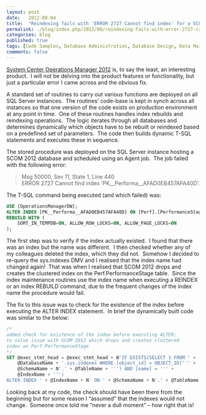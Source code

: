 ```yaml
---
layout: post
date:   2012-08-04
title:  "Reindexing fails with 'ERROR 2727 Cannot find index' for a SCOM 2012 database"
permalink: ./blog/index.php/2012/08/reindexing-fails-with-error-2727-cannot-find-index-for-a-scom-2012-database/
categories: blog
published: true
tags: [Code Samples, Database Administration, Database Design, Data Maintenance, Development, DMV, Indexes, SQL Server 2005, SQL Server 2008, SQL Server 2008 R2, SQL Server 2012, SQL Server errors, SQL Server Agent, Testing]
comments: false
---
```

[System Center Operations Manager 2012](http://technet.microsoft.com/en-us/library/hh205987.aspx) is, to say the least, an interesting product.  I will not be delving into the product features or functionality, but just a particular error I came across and the obvious fix.

A standard set of routines to carry out various functions are deployed on all SQL Server instances.  The routines’ code-base is kept in synch across all instances so that one version of the code exists on production environment at any point in time.  One of these routines handles index rebuilds and reindexing operations.  The logic iterates through all databases and determines dynamically which objects have to be rebuilt or reindexed based on a predefined set of parameters.  The code then builds dynamic T-SQL statements and executes these in sequence.

The stored procedure was deployed on the SQL Server instance hosting a SCOM 2012 database and scheduled using an Agent job.  The job failed with the following error:

> Msg 50000, Sev 11, State 1, Line 440  
> ERROR 2727 Cannot find index ‘PK__Performa__AFAD0EB457AFA40D’.

The T-SQL command being executed (and which failed) was:

```sql
USE [OperationsManagerDW];
ALTER INDEX [PK__Performa__AFAD0EB457AFA40D] ON [Perf].[PerformanceStage]
REBUILD WITH (
    SORT_IN_TEMPDB=ON, ALLOW_ROW_LOCKS=ON, ALLOW_PAGE_LOCKS=ON
);
```

The first step was to verify if the index actually existed.  I found that there was an index but the name was different.  I then checked whether any of my colleagues deleted the index, which they did not.  Somehow I decided to re-query the sys.indexes DMV and I realised that the index name had changed again!  That was when I realised that SCOM 2012 drops and creates the clustered index on the Perf.PerformanceStage table.  Since the index maintenance routines use the index name when executing a REINDEX or an index REBUILD command, due to the frequent changes of the index name the procedure would fail.

The fix to this issue was to check for the existence of the index before executing the ALTER INDEX statement.  In brief the dynamically built code was similar to the below:

```sql
/*
added check for existence of the index before executing ALTER;
to solve issue with SCOM 2012 which drops and creates clustered
index on Perf.PerformanceStage
*/
SET @exec_stmt_head = @exec_stmt_head + N'IF EXISTS(SELECT 1 FROM ' +
    @DatabaseName + '.sys.indexes WHERE [object_id] = OBJECT_ID(''' +
    @SchemaName + N'.' + @TableName + ''') AND [name] = ''' +
    @IndexName + ''')
ALTER INDEX ' + @IndexName + N' ON ' + @SchemaName + N'.' + @TableName + N' '
```

Looking back at my code, the check should have been there from the beginning but for some reason I “assumed” that the indexes would not change.  Someone once told me “never a dull moment” – how right that is!
